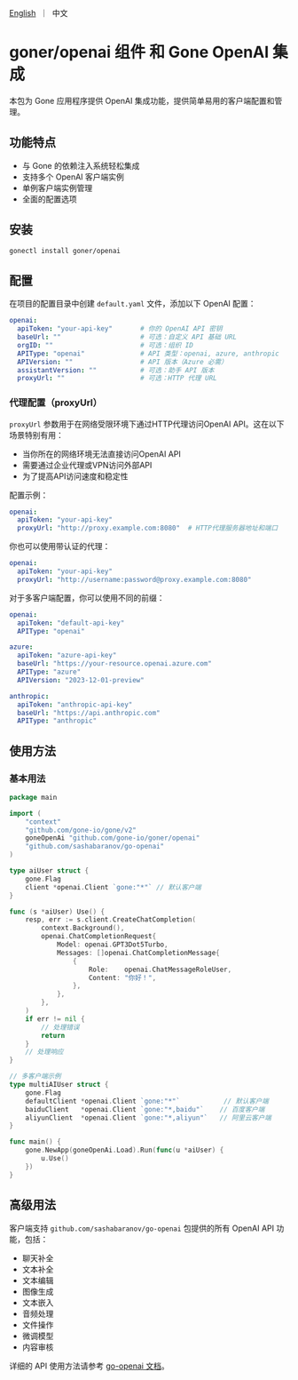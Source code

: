 <p>
    <a href="README.md">English</a>&nbsp ｜&nbsp 中文
</p>

# goner/openai 组件 和 Gone OpenAI 集成

本包为 Gone 应用程序提供 OpenAI 集成功能，提供简单易用的客户端配置和管理。

## 功能特点

- 与 Gone 的依赖注入系统轻松集成
- 支持多个 OpenAI 客户端实例
- 单例客户端实例管理
- 全面的配置选项

## 安装

```bash
gonectl install goner/openai
```

## 配置

在项目的配置目录中创建 `default.yaml` 文件，添加以下 OpenAI 配置：

```yaml
openai:
  apiToken: "your-api-key"       # 你的 OpenAI API 密钥
  baseUrl: ""                    # 可选：自定义 API 基础 URL
  orgID: ""                      # 可选：组织 ID
  APIType: "openai"              # API 类型：openai, azure, anthropic
  APIVersion: ""                 # API 版本（Azure 必需）
  assistantVersion: ""           # 可选：助手 API 版本
  proxyUrl: ""                   # 可选：HTTP 代理 URL
```

### 代理配置（proxyUrl）

`proxyUrl` 参数用于在网络受限环境下通过HTTP代理访问OpenAI API。这在以下场景特别有用：

- 当你所在的网络环境无法直接访问OpenAI API
- 需要通过企业代理或VPN访问外部API
- 为了提高API访问速度和稳定性

配置示例：

```yaml
openai:
  apiToken: "your-api-key"
  proxyUrl: "http://proxy.example.com:8080"  # HTTP代理服务器地址和端口
```

你也可以使用带认证的代理：

```yaml
openai:
  apiToken: "your-api-key"
  proxyUrl: "http://username:password@proxy.example.com:8080"
```

对于多客户端配置，你可以使用不同的前缀：

```yaml
openai:
  apiToken: "default-api-key"
  APIType: "openai"

azure:
  apiToken: "azure-api-key"
  baseUrl: "https://your-resource.openai.azure.com"
  APIType: "azure"
  APIVersion: "2023-12-01-preview"

anthropic:
  apiToken: "anthropic-api-key"
  baseUrl: "https://api.anthropic.com"
  APIType: "anthropic"
```

## 使用方法

### 基本用法

```go
package main

import (
    "context"
    "github.com/gone-io/gone/v2"
    goneOpenAi "github.com/gone-io/goner/openai"
    "github.com/sashabaranov/go-openai"
)

type aiUser struct {
    gone.Flag
    client *openai.Client `gone:"*"` // 默认客户端
}

func (s *aiUser) Use() {
    resp, err := s.client.CreateChatCompletion(
        context.Background(),
        openai.ChatCompletionRequest{
            Model: openai.GPT3Dot5Turbo,
            Messages: []openai.ChatCompletionMessage{
                {
                    Role:    openai.ChatMessageRoleUser,
                    Content: "你好！",
                },
            },
        },
    )
    if err != nil {
        // 处理错误
        return
    }
    // 处理响应
}

// 多客户端示例
type multiAIUser struct {
    gone.Flag
    defaultClient *openai.Client `gone:"*"`           // 默认客户端
    baiduClient   *openai.Client `gone:"*,baidu"`    // 百度客户端
    aliyunClient  *openai.Client `gone:"*,aliyun"`   // 阿里云客户端
}

func main() {
    gone.NewApp(goneOpenAi.Load).Run(func(u *aiUser) {
        u.Use()
    })
}
```

## 高级用法

客户端支持 `github.com/sashabaranov/go-openai` 包提供的所有 OpenAI API 功能，包括：

- 聊天补全
- 文本补全
- 文本编辑
- 图像生成
- 文本嵌入
- 音频处理
- 文件操作
- 微调模型
- 内容审核

详细的 API 使用方法请参考 [go-openai 文档](https://github.com/sashabaranov/go-openai)。